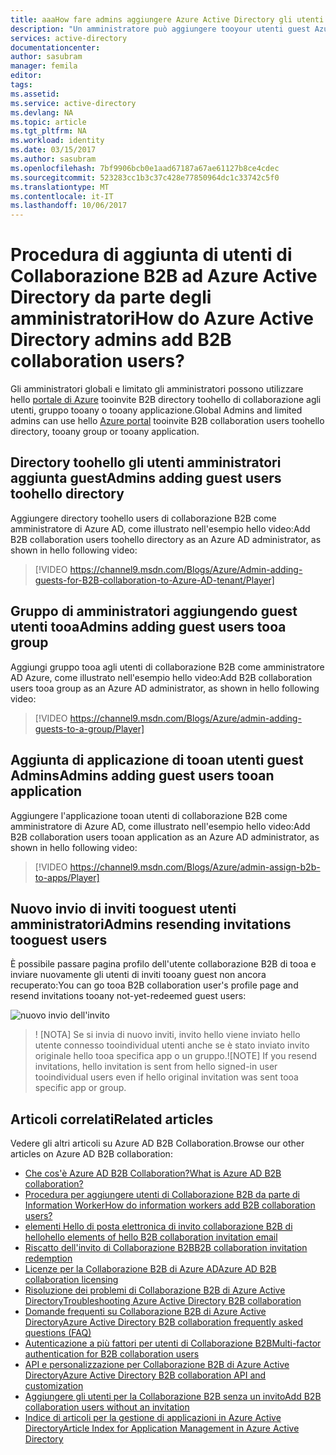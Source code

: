 ```yaml
---
title: aaaHow fare admins aggiungere Azure Active Directory gli utenti di collaborazione B2B? | Microsoft Docs
description: "Un amministratore può aggiungere tooyour utenti guest Azure AD da un'organizzazione partner utilizzando collaborazione B2B di Azure Active Directory."
services: active-directory
documentationcenter: 
author: sasubram
manager: femila
editor: 
tags: 
ms.assetid: 
ms.service: active-directory
ms.devlang: NA
ms.topic: article
ms.tgt_pltfrm: NA
ms.workload: identity
ms.date: 03/15/2017
ms.author: sasubram
ms.openlocfilehash: 7bf9906bcb0e1aad67187a67ae61127b8ce4cdec
ms.sourcegitcommit: 523283cc1b3c37c428e77850964dc1c33742c5f0
ms.translationtype: MT
ms.contentlocale: it-IT
ms.lasthandoff: 10/06/2017
---
```

# <a name="how-do-azure-active-directory-admins-add-b2b-collaboration-users"></a><span data-ttu-id="ee606-104">Procedura di aggiunta di utenti di Collaborazione B2B ad Azure Active Directory da parte degli amministratori</span><span class="sxs-lookup"><span data-stu-id="ee606-104">How do Azure Active Directory admins add B2B collaboration users?</span></span>

<span data-ttu-id="ee606-105">Gli amministratori globali e limitato gli amministratori possono utilizzare hello [portale di Azure](https://portal.azure.com) tooinvite B2B directory toohello di collaborazione agli utenti, gruppo tooany o tooany applicazione.</span><span class="sxs-lookup"><span data-stu-id="ee606-105">Global Admins and limited admins can use hello [Azure portal](https://portal.azure.com) tooinvite B2B collaboration users toohello directory, tooany group or tooany application.</span></span>

## <a name="admins-adding-guest-users-toohello-directory"></a><span data-ttu-id="ee606-106">Directory toohello gli utenti amministratori aggiunta guest</span><span class="sxs-lookup"><span data-stu-id="ee606-106">Admins adding guest users toohello directory</span></span>
<span data-ttu-id="ee606-107">Aggiungere directory toohello users di collaborazione B2B come amministratore di Azure AD, come illustrato nell'esempio hello video:</span><span class="sxs-lookup"><span data-stu-id="ee606-107">Add B2B collaboration users toohello directory as an Azure AD administrator, as shown in hello following video:</span></span>

>[!VIDEO https://channel9.msdn.com/Blogs/Azure/Admin-adding-guests-for-B2B-collaboration-to-Azure-AD-tenant/Player]


## <a name="admins-adding-guest-users-tooa-group"></a><span data-ttu-id="ee606-108">Gruppo di amministratori aggiungendo guest utenti tooa</span><span class="sxs-lookup"><span data-stu-id="ee606-108">Admins adding guest users tooa group</span></span>
<span data-ttu-id="ee606-109">Aggiungi gruppo tooa agli utenti di collaborazione B2B come amministratore AD Azure, come illustrato nell'esempio hello video:</span><span class="sxs-lookup"><span data-stu-id="ee606-109">Add B2B collaboration users tooa group as an Azure AD administrator, as shown in hello following video:</span></span>

>[!VIDEO https://channel9.msdn.com/Blogs/Azure/admin-adding-guests-to-a-group/Player]


## <a name="admins-adding-guest-users-tooan-application"></a><span data-ttu-id="ee606-110">Aggiunta di applicazione di tooan utenti guest Admins</span><span class="sxs-lookup"><span data-stu-id="ee606-110">Admins adding guest users tooan application</span></span>

<span data-ttu-id="ee606-111">Aggiungere l'applicazione tooan utenti di collaborazione B2B come amministratore di Azure AD, come illustrato nell'esempio hello video:</span><span class="sxs-lookup"><span data-stu-id="ee606-111">Add B2B collaboration users tooan application as an Azure AD administrator, as shown in hello following video:</span></span>

>[!VIDEO https://channel9.msdn.com/Blogs/Azure/admin-assign-b2b-to-apps/Player]

## <a name="admins-resending-invitations-tooguest-users"></a><span data-ttu-id="ee606-112">Nuovo invio di inviti tooguest utenti amministratori</span><span class="sxs-lookup"><span data-stu-id="ee606-112">Admins resending invitations tooguest users</span></span>
<span data-ttu-id="ee606-113">È possibile passare pagina profilo dell'utente collaborazione B2B di tooa e inviare nuovamente gli utenti di inviti tooany guest non ancora recuperato:</span><span class="sxs-lookup"><span data-stu-id="ee606-113">You can go tooa B2B collaboration user's profile page and resend invitations tooany not-yet-redeemed guest users:</span></span>

![nuovo invio dell'invito](./media/active-directory-b2b-admin-add-users/resend-invitation.png)

> <span data-ttu-id="ee606-115">! [NOTA] Se si invia di nuovo inviti, invito hello viene inviato hello utente connesso tooindividual utenti anche se è stato inviato invito originale hello tooa specifica app o un gruppo.</span><span class="sxs-lookup"><span data-stu-id="ee606-115">![NOTE] If you resend invitations, hello invitation is sent from hello signed-in user tooindividual users even if hello original invitation was sent tooa specific app or group.</span></span>


## <a name="related-articles"></a><span data-ttu-id="ee606-116">Articoli correlati</span><span class="sxs-lookup"><span data-stu-id="ee606-116">Related articles</span></span>

<span data-ttu-id="ee606-117">Vedere gli altri articoli su Azure AD B2B Collaboration.</span><span class="sxs-lookup"><span data-stu-id="ee606-117">Browse our other articles on Azure AD B2B collaboration:</span></span>

* [<span data-ttu-id="ee606-118">Che cos'è Azure AD B2B Collaboration?</span><span class="sxs-lookup"><span data-stu-id="ee606-118">What is Azure AD B2B collaboration?</span></span>](active-directory-b2b-what-is-azure-ad-b2b.md)
* [<span data-ttu-id="ee606-119">Procedura per aggiungere utenti di Collaborazione B2B da parte di Information Worker</span><span class="sxs-lookup"><span data-stu-id="ee606-119">How do information workers add B2B collaboration users?</span></span>](active-directory-b2b-iw-add-users.md)
* [<span data-ttu-id="ee606-120">elementi Hello di posta elettronica di invito collaborazione B2B di hello</span><span class="sxs-lookup"><span data-stu-id="ee606-120">hello elements of hello B2B collaboration invitation email</span></span>](active-directory-b2b-invitation-email.md)
* [<span data-ttu-id="ee606-121">Riscatto dell'invito di Collaborazione B2B</span><span class="sxs-lookup"><span data-stu-id="ee606-121">B2B collaboration invitation redemption</span></span>](active-directory-b2b-redemption-experience.md)
* [<span data-ttu-id="ee606-122">Licenze per la Collaborazione B2B di Azure AD</span><span class="sxs-lookup"><span data-stu-id="ee606-122">Azure AD B2B collaboration licensing</span></span>](active-directory-b2b-licensing.md)
* [<span data-ttu-id="ee606-123">Risoluzione dei problemi di Collaborazione B2B di Azure Active Directory</span><span class="sxs-lookup"><span data-stu-id="ee606-123">Troubleshooting Azure Active Directory B2B collaboration</span></span>](active-directory-b2b-troubleshooting.md)
* [<span data-ttu-id="ee606-124">Domande frequenti su Collaborazione B2B di Azure Active Directory</span><span class="sxs-lookup"><span data-stu-id="ee606-124">Azure Active Directory B2B collaboration frequently asked questions (FAQ)</span></span>](active-directory-b2b-faq.md)
* [<span data-ttu-id="ee606-125">Autenticazione a più fattori per utenti di Collaborazione B2B</span><span class="sxs-lookup"><span data-stu-id="ee606-125">Multi-factor authentication for B2B collaboration users</span></span>](active-directory-b2b-mfa-instructions.md)
* [<span data-ttu-id="ee606-126">API e personalizzazione per Collaborazione B2B di Azure Active Directory</span><span class="sxs-lookup"><span data-stu-id="ee606-126">Azure Active Directory B2B collaboration API and customization</span></span>](active-directory-b2b-api.md)
* [<span data-ttu-id="ee606-127">Aggiungere gli utenti per la Collaborazione B2B senza un invito</span><span class="sxs-lookup"><span data-stu-id="ee606-127">Add B2B collaboration users without an invitation</span></span>](active-directory-b2b-add-user-without-invite.md)
* [<span data-ttu-id="ee606-128">Indice di articoli per la gestione di applicazioni in Azure Active Directory</span><span class="sxs-lookup"><span data-stu-id="ee606-128">Article Index for Application Management in Azure Active Directory</span></span>](active-directory-apps-index.md)
